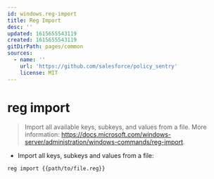 ```yaml
---
id: windows.reg-import
title: Reg Import
desc: ''
updated: 1615655543119
created: 1615655543119
gitDirPath: pages/common
sources:
  - name: ''
    url: 'https://github.com/salesforce/policy_sentry'
    license: MIT
---
```

# reg import

> Import all available keys, subkeys, and values from a file.
> More information: <https://docs.microsoft.com/windows-server/administration/windows-commands/reg-import>.

- Import all keys, subkeys and values from a file:

`reg import {{path/to/file.reg}}`

